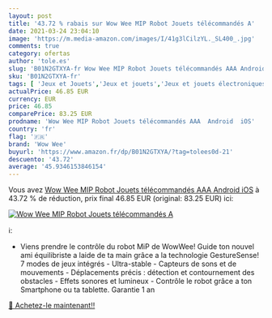 ```yaml
---
layout: post
title: '43.72 % rabais sur Wow Wee MIP Robot Jouets télécommandés A'
date: 2021-03-24 23:04:10
image: 'https://m.media-amazon.com/images/I/41g3lCilzYL._SL400_.jpg'
comments: true
category: ofertas
author: 'tole.es'
slug: 'B01N2GTXYA-fr Wow Wee MIP Robot Jouets télécommandés AAA Android iOS'
sku: 'B01N2GTXYA-fr'
tags: [ 'Jeux et Jouets','Jeux et jouets','Jeux et jouets électroniques','Robots électroniques pour enfants','wow wee', ]
actualPrice: 46.85 EUR
currency: EUR
price: 46.85
comparePrice: 83.25 EUR
prodname: 'Wow Wee MIP Robot Jouets télécommandés AAA  Android  iOS'
country: 'fr'
flag: '🇫🇷'
brand: 'Wow Wee'
buyurl: 'https://www.amazon.fr/dp/B01N2GTXYA/?tag=tolees0d-21'
descuento: '43.72'
average: '45.9346153846154'
---
```


Vous avez [Wow Wee MIP Robot Jouets télécommandés AAA  Android  iOS](https://www.amazon.fr/dp/B01N2GTXYA/?tag=tolees0d-21)  à  43.72 % de réduction, prix final  46.85 EUR (original: 83.25 EUR) ici:

[![Wow Wee MIP Robot Jouets télécommandés A](https://m.media-amazon.com/images/I/41g3lCilzYL._SL400_.jpg)](https://www.amazon.fr/dp/B01N2GTXYA/?tag=tolees0d-21)

ℹ️:

- Viens prendre le contrôle du robot MiP de WowWee! Guide ton nouvel ami équilibriste a laide de ta main grâce a la technologie GestureSense! 7 modes de jeux intégrés - Ultra-stable - Capteurs de sons et de mouvements - Déplacements précis : détection et contournement des obstacles - Effets sonores et lumineux - Contrôle le robot grâce a ton Smartphone ou ta tablette. Garantie 1 an

[🛒 Achetez-le maintenant!!](https://www.amazon.fr/dp/B01N2GTXYA/?tag=tolees0d-21)
